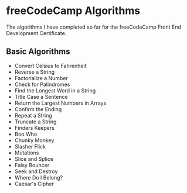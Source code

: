 # freeCodeCamp Algorithms

The algorithms I have completed so far for the freeCodeCamp Front End Development Certificate.

## Basic Algorithms

- Convert Celsius to Fahrenheit
- Reverse a String
- Factorialize a Number
- Check for Palindromes
- Find the Longest Word in a String
- Title Case a Sentence
- Return the Largest Numbers in Arrays
- Confirm the Ending
- Repeat a String
- Truncate a String
- Finders Keepers
- Boo Who
- Chunky Monkey
- Slasher Flick
- Mutations
- Slice and Splice
- Falsy Bouncer
- Seek and Destroy
- Where Do I Belong?
- Caesar's Cipher
